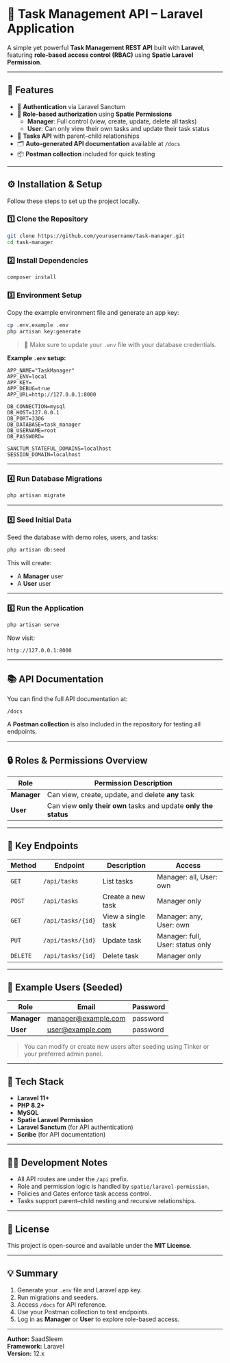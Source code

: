 # 🧱 Task Management API – Laravel Application

A simple yet powerful **Task Management REST API** built with **Laravel**, featuring **role-based access control (RBAC)** using **Spatie Laravel Permission**.

---

## 🚀 Features

- 🔐 **Authentication** via Laravel Sanctum  
- 👥 **Role-based authorization** using **Spatie Permissions**
  - **Manager**: Full control (view, create, update, delete all tasks)
  - **User**: Can only view their own tasks and update their task status
- 🧩 **Tasks API** with parent–child relationships
- 🗂️ **Auto-generated API documentation** available at `/docs`
- 📦 **Postman collection** included for quick testing

---

## ⚙️ Installation & Setup

Follow these steps to set up the project locally.

### 1️⃣ Clone the Repository

```bash
git clone https://github.com/yourusername/task-manager.git
cd task-manager
```

### 2️⃣ Install Dependencies

```bash
composer install
```

### 3️⃣ Environment Setup

Copy the example environment file and generate an app key:

```bash
cp .env.example .env
php artisan key:generate
```

> 📝 Make sure to update your `.env` file with your database credentials.

**Example `.env` setup:**
```env
APP_NAME="TaskManager"
APP_ENV=local
APP_KEY=
APP_DEBUG=true
APP_URL=http://127.0.0.1:8000

DB_CONNECTION=mysql
DB_HOST=127.0.0.1
DB_PORT=3306
DB_DATABASE=task_manager
DB_USERNAME=root
DB_PASSWORD=

SANCTUM_STATEFUL_DOMAINS=localhost
SESSION_DOMAIN=localhost
```

---

### 4️⃣ Run Database Migrations

```bash
php artisan migrate
```

---

### 5️⃣ Seed Initial Data

Seed the database with demo roles, users, and tasks:

```bash
php artisan db:seed
```

This will create:
- A **Manager** user
- A **User** user

---

### 6️⃣ Run the Application

```bash
php artisan serve
```

Now visit:
```
http://127.0.0.1:8000
```

---

## 📚 API Documentation

You can find the full API documentation at:

```
/docs
```

A **Postman collection** is also included in the repository for testing all endpoints.

---

## 🔒 Roles & Permissions Overview

| Role     | Permission Description |
|-----------|------------------------|
| **Manager** | Can view, create, update, and delete **any** task |
| **User** | Can view **only their own** tasks and update **only the status** |

---

## 🧩 Key Endpoints

| Method | Endpoint | Description | Access |
|---------|-----------|-------------|--------|
| `GET` | `/api/tasks` | List tasks | Manager: all, User: own |
| `POST` | `/api/tasks` | Create a new task | Manager only |
| `GET` | `/api/tasks/{id}` | View a single task | Manager: any, User: own |
| `PUT` | `/api/tasks/{id}` | Update task | Manager: full, User: status only |
| `DELETE` | `/api/tasks/{id}` | Delete task | Manager only |

---

## 🧠 Example Users (Seeded)

| Role | Email | Password |
|------|--------|-----------|
| **Manager** | manager@example.com | password |
| **User** | user@example.com | password |

> You can modify or create new users after seeding using Tinker or your preferred admin panel.

---

## 🧩 Tech Stack

- **Laravel 11+**
- **PHP 8.2+**
- **MySQL**
- **Spatie Laravel Permission**
- **Laravel Sanctum** (for API authentication)
- **Scribe** (for API documentation)

---

## 🧑‍💻 Development Notes

- All API routes are under the `/api` prefix.  
- Role and permission logic is handled by `spatie/laravel-permission`.  
- Policies and Gates enforce task access control.  
- Tasks support parent–child nesting and recursive relationships.  

---

## 📜 License

This project is open-source and available under the **MIT License**.

---

## 💡 Summary

1. Generate your `.env` file and Laravel app key.  
2. Run migrations and seeders.  
3. Access `/docs` for API reference.  
4. Use your Postman collection to test endpoints.  
5. Log in as **Manager** or **User** to explore role-based access.  

---

**Author:** SaadSleem  
**Framework:** Laravel  
**Version:** 12.x
